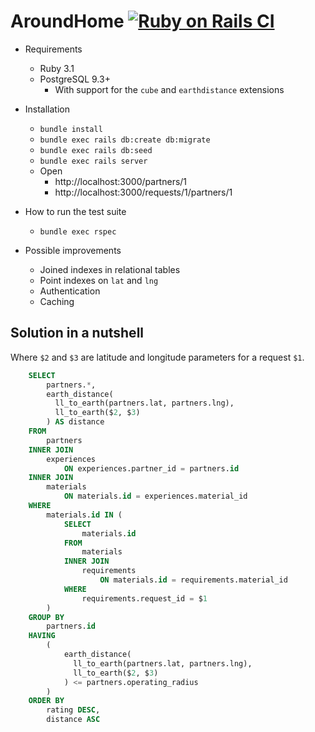 # AroundHome [![Ruby on Rails CI](https://github.com/oleander/ah/actions/workflows/rubyonrails.yml/badge.svg)](https://github.com/oleander/ah/actions/workflows/rubyonrails.yml)

* Requirements
  * Ruby 3.1
  * PostgreSQL 9.3+
    * With support for the `cube` and `earthdistance` extensions

* Installation
  * `bundle install`
  * `bundle exec rails db:create db:migrate`
  * `bundle exec rails db:seed`
  * `bundle exec rails server`
  * Open
    * http://localhost:3000/partners/1
    * http://localhost:3000/requests/1/partners/1

* How to run the test suite
  * `bundle exec rspec`

* Possible improvements
  * Joined indexes in relational tables
  * Point indexes on `lat` and `lng`
  * Authentication
  * Caching

## Solution in a nutshell

Where `$2` and `$3` are latitude and longitude parameters for a request `$1`.

``` sql
    SELECT
        partners.*,
        earth_distance(
          ll_to_earth(partners.lat, partners.lng),
          ll_to_earth($2, $3)
        ) AS distance
    FROM
        partners
    INNER JOIN
        experiences
            ON experiences.partner_id = partners.id
    INNER JOIN
        materials
            ON materials.id = experiences.material_id
    WHERE
        materials.id IN (
            SELECT
                materials.id
            FROM
                materials
            INNER JOIN
                requirements
                    ON materials.id = requirements.material_id
            WHERE
                requirements.request_id = $1
        )
    GROUP BY
        partners.id
    HAVING
        (
            earth_distance(
              ll_to_earth(partners.lat, partners.lng),
              ll_to_earth($2, $3)
            ) <= partners.operating_radius
        )
    ORDER BY
        rating DESC,
        distance ASC
```
